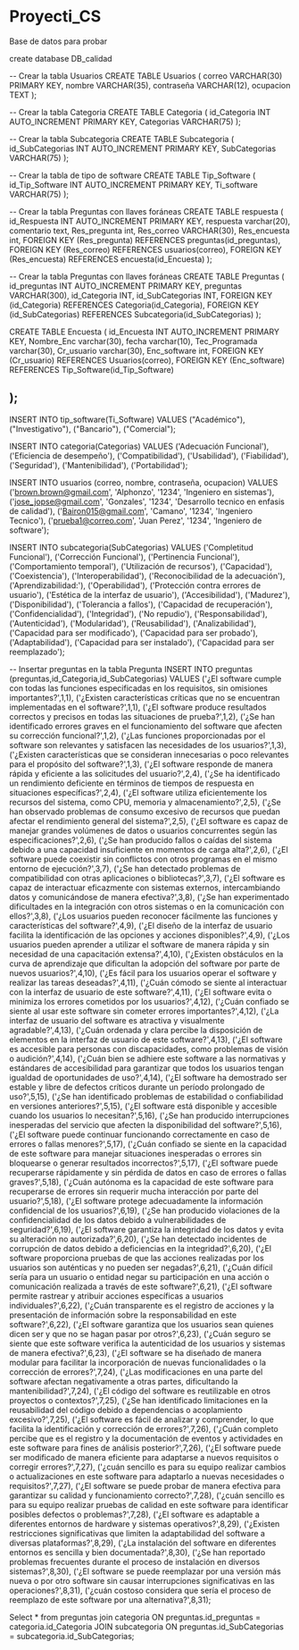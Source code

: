 # Proyecti_CS


Base de datos para probar


create database DB_calidad

-- Crear la tabla Usuarios
CREATE TABLE Usuarios (
    correo VARCHAR(30) PRIMARY KEY,
    nombre VARCHAR(35),
    contraseña VARCHAR(12),
    ocupacion TEXT
);


-- Crear la tabla Categoria
CREATE TABLE Categoria (
    id_Categoria INT AUTO_INCREMENT PRIMARY KEY,
    Categorias VARCHAR(75)
);

-- Crear la tabla Subcategoria
CREATE TABLE Subcategoria (
    id_SubCategorias INT AUTO_INCREMENT PRIMARY KEY,
    SubCategorias VARCHAR(75)
);

-- Crear la tabla de tipo de software
CREATE TABLE Tip_Software (
    id_Tip_Software INT AUTO_INCREMENT PRIMARY KEY,
    Ti_software VARCHAR(75)
);




-- Crear la tabla Preguntas con llaves foráneas
CREATE TABLE respuesta (
    id_Respuesta INT AUTO_INCREMENT PRIMARY KEY,
    respuesta varchar(20),
    comentario text,
    Res_pregunta int,
    Res_correo   VARCHAR(30),
    Res_encuesta int,
    FOREIGN KEY (Res_pregunta) REFERENCES preguntas(id_preguntas),
    FOREIGN KEY (Res_correo)   REFERENCES usuarios(correo),
    FOREIGN KEY (Res_encuesta) REFERENCES encuesta(id_Encuesta)
);



-- Crear la tabla Preguntas con llaves foráneas
CREATE TABLE Preguntas (
    id_preguntas INT AUTO_INCREMENT PRIMARY KEY,
    preguntas VARCHAR(300),
    id_Categoria INT,
    id_SubCategorias INT,
    FOREIGN KEY (id_Categoria) REFERENCES Categoria(id_Categoria),
    FOREIGN KEY (id_SubCategorias) REFERENCES Subcategoria(id_SubCategorias)
);



CREATE TABLE Encuesta (
 id_Encuesta INT AUTO_INCREMENT PRIMARY KEY,
 Nombre_Enc varchar(30),
 fecha varchar(10),
 Tec_Programada varchar(30),
 Cr_usuario varchar(30),
 Enc_software int,
 FOREIGN KEY (Cr_usuario) REFERENCES Usuarios(correo),
 FOREIGN KEY (Enc_software) REFERENCES Tip_Software(id_Tip_Software)


);
------------------------------------------------------------------------------------------------------
INSERT INTO tip_software(Ti_Software) VALUES
("Académico"),
("Investigativo"),
("Bancario"),
("Comercial");


INSERT INTO categoria(Categorias) VALUES
('Adecuación Funcional'),
('Eficiencia de desempeño'),
('Compatibilidad'),
('Usabilidad'),
('Fiabilidad'),
('Seguridad'),
('Mantenibilidad'),
('Portabilidad');

INSERT INTO usuarios (correo, nombre, contraseña, ocupacion) VALUES
('brown.brown@gmail.com', 'Alphonzo', '1234', 'Ingeniero en sistemas'),
('jose_jopse@gmail.com', 'Gonzales', '1234', 'Desarrollo tecnico en enfasis de calidad'),
('Bairon015@gmail.com', 'Camano', '1234', 'Ingeniero Tecnico'),
('prueba1@correo.com', 'Juan Perez', '1234', 'Ingeniero de software');



INSERT INTO subcategoria(SubCategorias) VALUES
('Completitud Funcional'),
('Corrección Funcional'),
('Pertinencia Funcional'),
('Comportamiento temporal'),
('Utilización de recursos'),
('Capacidad'),
('Coexistencia'),
('Interoperabilidad'),
('Reconocibilidad de la adecuación'),
('Aprendizabilidad:'),
('Operabilidad'),
('Protección contra errores de usuario'),
('Estética de la interfaz de usuario'),
('Accesibilidad'),
('Madurez'),
('Disponibilidad'),
('Tolerancia a fallos'),
('Capacidad de recuperación'),
('Confidencialidad'),
('Integridad'),
('No repudio'),
('Responsabilidad'),
('Autenticidad'),
('Modularidad'),
('Reusabilidad'),
('Analizabilidad'),
('Capacidad para ser modificado'),
('Capacidad para ser probado'),
('Adaptabilidad'),
('Capacidad para ser instalado'),
('Capacidad para ser reemplazado');


-- Insertar preguntas en la tabla Pregunta
INSERT INTO preguntas (preguntas,id_Categoria,id_SubCategorias) VALUES
    ('¿El software cumple con todas las funciones especificadas en los requisitos, sin omisiones importantes?',1,1),
    ('¿Existen características críticas que no se encuentran implementadas en el software?',1,1),
    ('¿El software produce resultados correctos y precisos en todas las situaciones de prueba?',1,2),
    ('¿Se han identificado errores graves en el funcionamiento del software que afecten su corrección funcional?',1,2),
    ('¿Las funciones proporcionadas por el software son relevantes y satisfacen las necesidades de los usuarios?',1,3),
    ('¿Existen características que se consideran innecesarias o poco relevantes para el propósito del software?',1,3),
    ('¿El software responde de manera rápida y eficiente a las solicitudes del usuario?',2,4),
    ('¿Se ha identificado un rendimiento deficiente en términos de tiempos de respuesta en situaciones específicas?',2,4),
    ('¿El software utiliza eficientemente los recursos del sistema, como CPU, memoria y almacenamiento?',2,5),
    ('¿Se han observado problemas de consumo excesivo de recursos que puedan afectar el rendimiento general del sistema?',2,5),
    ('¿El software es capaz de manejar grandes volúmenes de datos o usuarios concurrentes según las especificaciones?',2,6),
    ('¿Se han producido fallos o caídas del sistema debido a una capacidad insuficiente en momentos de carga alta?',2,6),
    ('¿El software puede coexistir sin conflictos con otros programas en el mismo entorno de ejecución?',3,7),
    ('¿Se han detectado problemas de compatibilidad con otras aplicaciones o bibliotecas?',3,7),
    ('¿El software es capaz de interactuar eficazmente con sistemas externos, intercambiando datos y comunicándose de manera efectiva?',3,8),
    ('¿Se han experimentado dificultades en la integración con otros sistemas o en la comunicación con ellos?',3,8),
    ('¿Los usuarios pueden reconocer fácilmente las funciones y características del software?',4,9),
    ('¿El diseño de la interfaz de usuario facilita la identificación de las opciones y acciones disponibles?',4,9),
    ('¿Los usuarios pueden aprender a utilizar el software de manera rápida y sin necesidad de una capacitación extensa?',4,10),
    ('¿Existen obstáculos en la curva de aprendizaje que dificultan la adopción del software por parte de nuevos usuarios?',4,10),
    ('¿Es fácil para los usuarios operar el software y realizar las tareas deseadas?',4,11),
    ('¿Cuán cómodo se siente al interactuar con la interfaz de usuario de este software?',4,11),
    ('¿El software evita o minimiza los errores cometidos por los usuarios?',4,12),
    ('¿Cuán confiado se siente al usar este software sin cometer errores importantes?',4,12),
    ('¿La interfaz de usuario del software es atractiva y visualmente agradable?',4,13),
    ('¿Cuán ordenada y clara percibe la disposición de elementos en la interfaz de usuario de este software?',4,13),
    ('¿El software es accesible para personas con discapacidades, como problemas de visión o audición?',4,14),
    ('¿Cuán bien se adhiere este software a las normativas y estándares de accesibilidad para garantizar que todos los usuarios tengan igualdad de oportunidades de uso?',4,14),
    ('¿El software ha demostrado ser estable y libre de defectos críticos durante un período prolongado de uso?',5,15),
    ('¿Se han identificado problemas de estabilidad o confiabilidad en versiones anteriores?',5,15),
    ('¿El software está disponible y accesible cuando los usuarios lo necesitan?',5,16),
    ('¿Se han producido interrupciones inesperadas del servicio que afecten la disponibilidad del software?',5,16),
    ('¿El software puede continuar funcionando correctamente en caso de errores o fallas menores?',5,17),
    ('¿Cuán confiado se siente en la capacidad de este software para manejar situaciones inesperadas o errores sin bloquearse o generar resultados incorrectos?',5,17),
    ('¿El software puede recuperarse rápidamente y sin pérdida de datos en caso de errores o fallas graves?',5,18),
    ('¿Cuán autónoma es la capacidad de este software para recuperarse de errores sin requerir mucha interacción por parte del usuario?',5,18),
    ('¿El software protege adecuadamente la información confidencial de los usuarios?',6,19),
    ('¿Se han producido violaciones de la confidencialidad de los datos debido a vulnerabilidades de seguridad?',6,19),
    ('¿El software garantiza la integridad de los datos y evita su alteración no autorizada?',6,20),
    ('¿Se han detectado incidentes de corrupción de datos debido a deficiencias en la integridad?',6,20),
    ('¿El software proporciona pruebas de que las acciones realizadas por los usuarios son auténticas y no pueden ser negadas?',6,21),
    ('¿Cuán difícil sería para un usuario o entidad negar su participación en una acción o comunicación realizada a través de este software?',6,21),
    ('¿El software permite rastrear y atribuir acciones específicas a usuarios individuales?',6,22),
    ('¿Cuán transparente es el registro de acciones y la presentación de información sobre la responsabilidad en este software?',6,22),
    ('¿El software garantiza que los usuarios sean quienes dicen ser y que no se hagan pasar por otros?',6,23),
    ('¿Cuán seguro se siente que este software verifica la autenticidad de los usuarios y sistemas de manera efectiva?',6,23),
    ('¿El software se ha diseñado de manera modular para facilitar la incorporación de nuevas funcionalidades o la corrección de errores?',7,24),
    ('¿Las modificaciones en una parte del software afectan negativamente a otras partes, dificultando la mantenibilidad?',7,24),
    ('¿El código del software es reutilizable en otros proyectos o contextos?',7,25),
    ('¿Se han identificado limitaciones en la reusabilidad del código debido a dependencias o acoplamiento excesivo?',7,25),
    ('¿El software es fácil de analizar y comprender, lo que facilita la identificación y corrección de errores?',7,26),
    ('¿Cuán completo percibe que es el registro y la documentación de eventos y actividades en este software para fines de análisis posterior?',7,26),
    ('¿El software puede ser modificado de manera eficiente para adaptarse a nuevos requisitos o corregir errores?',7,27),
    ('¿cuán sencillo es para su equipo realizar cambios o actualizaciones en este software para adaptarlo a nuevas necesidades o requisitos?',7,27),
    ('¿El software se puede probar de manera efectiva para garantizar su calidad y funcionamiento correcto?',7,28),
    ('¿cuán sencillo es para su equipo realizar pruebas de calidad en este software para identificar posibles defectos o problemas?',7,28),
    ('¿El software es adaptable a diferentes entornos de hardware y sistemas operativos?',8,29),
    ('¿Existen restricciones significativas que limiten la adaptabilidad del software a diversas plataformas?',8,29),
    ('¿La instalación del software en diferentes entornos es sencilla y bien documentada?',8,30),
    ('¿Se han reportado problemas frecuentes durante el proceso de instalación en diversos sistemas?',8,30),
    ('¿El software se puede reemplazar por una versión más nueva o por otro software sin causar interrupciones significativas en las operaciones?',8,31),
    ('¿cuán costoso considera que sería el proceso de reemplazo de este software por una alternativa?',8,31);


Select * from preguntas join categoria ON preguntas.id_preguntas = categoria.id_Categoria JOIN subcategoria ON preguntas.id_SubCategorias = subcategoria.id_SubCategorias;
